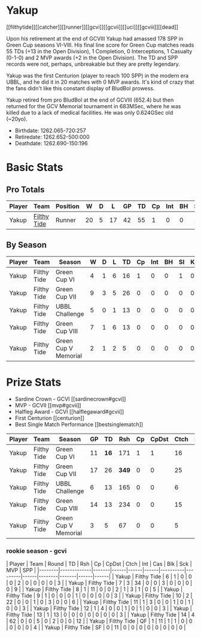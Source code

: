 # Yakup

[[filthytide]][[catcher]][[runner]][[gcvi]][[gcvii]][[uci]][[gcviii]][[dead]]

Upon his retirement at the end of GCVIII Yakup had amassed 178 SPP in Green Cup seasons VI-VIII. His final line score for Green Cup matches reads 55 TDs (+13 in the Open Division), 1 Completion, 0 Interceptions, 1 Casualty (0-1-0) and 2 MVP awards (+2 in the Open Division). The TD and SPP records were not, perhaps, unbreakable but they are pretty legendary.

Yakup was the first Centurion (player to reach 100 SPP) in the modern era UBBL, and he did it in 20 matches with 0 MVP awards. It's kind of crazy that the fans didn't like this constant display of BludBol prowess. 

Yakup retired from pro BludBol at the end of GCVIII (652.4) but then returned for the GCV Memorial tournament in 683MSec, where he was killed due to a lack of medical facilities. He was only 0.624GSec old (~20yo).

* Birthdate: 1262.065-720:257
* Retiredate: 1262.652-500:000
* Deathdate: 1262.690-150:196

# Basic Stats

## Pro Totals

| Player           | Team        | Position      | W  | D | L | GP   | TD   | Cp | Int | BH   | SI   | Ki   | MVP  | SPP  |
|------------------|-------------|---------------|----|---|---|------|------|----|-----|------|------|------|------|------|
| Yakup            | [Filthy Tide](../teams/filthytide) | Runner        |   20 |    5 |   17 |   42 |   55 |    1 |    0 |    0 |    1 |    0 |    2 |  178 |


## By Season

| Player | Team         | Season          | W  | D | L | TD   | Cp   | Int | BH   | SI   | Ki   | MVP  | SPP  |
|--------|--------------|-----------------|----|---|---|------|------|-----|------|------|------|------|------|
| Yakup  | Filthy Tide | Green Cup VI         |    4 |    1 |    6 |   16 |    1 |      0 |    0 |    1 |    0 |    0 |   51 |
| Yakup  | Filthy Tide | Green Cup VII        |    9 |    3 |    5 |   26 |    0 |      0 |    0 |    0 |    0 |    1 |   83 |
| Yakup  | Filthy Tide | UBBL Challenge       |    5 |    0 |    1 |   13 |    0 |      0 |    0 |    0 |    0 |    2 |   49 |
| Yakup  | Filthy Tide | Green Cup VIII       |    7 |    1 |    6 |   13 |    0 |      0 |    0 |    0 |    0 |    1 |   44 |
| Yakup  | Filthy Tide | Green Cup V Memorial |    2 |    1 |    2 |    5 |    0 |      0 |    0 |    0 |    0 |    0 |   15 |

# Prize Stats

* Sardine Crown - GCVI [[sardinecrown#gcvi]]
* MVP - GCVII [[mvp#gcvii]]
* Halfleg Award - GCVI [[halflegaward#gcvii]]
* First Centurion [[centurion]]
* Best Single Match Performance [[bestsinglematch]]

| Player | Team         | Season          | GP | TD  | Rsh | Cp   | CpDst | Ctch | Int | Cas  | Blk | Sck | MVP | SPP  |
|--------|--------------|-----------------|----|-----|-----|------|-------|------|-----|------|-----|-----|-----|------|
| Yakup | Filthy Tide | Green Cup VI         |    11 |   **16** |  171 |    1 |        1 |     16 |     0 |    1 |     10 |     1 |    0 |   51 |
| Yakup | Filthy Tide | Green Cup VII        |    17 |   26 |  **349** |    0 |        0 |     25 |     0 |    0 |      2 |     0 |    1 |   **83** |
| Yakup | Filthy Tide | UBBL Challenge       |     6 |   13 |  165 |    0 |        0 |      6 |     0 |    0 |      0 |     0 |    2 |   49 |
| Yakup | Filthy Tide | Green Cup VIII       |    14 |   13 |  234 |    0 |        0 |     15 |     0 |    0 |      8 |     1 |    1 |   44 |
| Yakup | Filthy Tide | Green Cup V Memorial |     3 |    5 |   67 |    0 |        0 |      5 |     0 |    0 |      3 |     0 |    0 |   15 |

### rookie season - gcvi

| Player | Team        | Round          | TD  | Rsh | Cp   | CpDst | Ctch | Int | Cas  | Blk | Sck | MVP | SPP  |
|--------|-------------|-------|------|------|------|----------|---------|------|--------|-------|------|------|
| Yakup | Filthy Tide |     6 |    1 |    0 |    0 |        0 |       2 |    0 |      0 |     0 |    0 |    3 |
| Yakup | Filthy Tide |     7 |    3 |   34 |    0 |        0 |       3 |    0 |      0 |     0 |    0 |    9 |
| Yakup | Filthy Tide |     8 |    1 |   11 |    0 |        0 |       2 |    1 |      3 |     1 |    0 |    5 |
| Yakup | Filthy Tide |     9 |    1 |    0 |    0 |        0 |       1 |    0 |      0 |     0 |    0 |    3 |
| Yakup | Filthy Tide |    10 |    2 |   22 |    0 |        0 |       1 |    0 |      3 |     0 |    0 |    6 |
| Yakup | Filthy Tide |    11 |    1 |    3 |    0 |        0 |       1 |    0 |      1 |     0 |    0 |    3 |
| Yakup | Filthy Tide |    12 |    1 |    4 |    0 |        0 |       1 |    0 |      1 |     0 |    0 |    3 |
| Yakup | Filthy Tide |    13 |    1 |   13 |    0 |        0 |       0 |    0 |      0 |     0 |    0 |    3 |
| Yakup | Filthy Tide |    14 |    4 |   62 |    0 |        0 |       5 |    0 |      2 |     0 |    0 |   12 |
| Yakup | Filthy Tide |    QF |    1 |   11 |    1 |        1 |       0 |    0 |      0 |     0 |    0 |    4 |
| Yakup | Filthy Tide |    SF |    0 |   11 |    0 |        0 |       0 |    0 |      0 |     0 |    0 |    0 |
